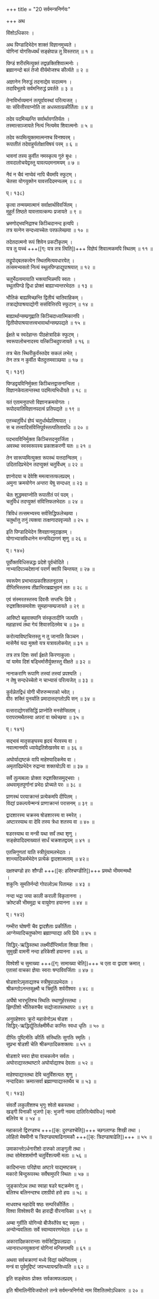 +++
title = "20 सर्वमन्त्रनिर्णयः"

+++
अथ

विंशोऽधिकारः ।

अथ पिण्डादिभेदेन शाक्तं विज्ञानमुच्यते ।  
योगिनां योगसिध्यर्थं सङ्क्षेपान्न तु विस्तरात् ॥ १ ॥

पिण्डं शरीरमित्युक्तं तद्वछक्तिशिवात्मनोः ।  
ब्रह्मानन्दो बलं तेजो वीर्यमोजश्च कीर्त्यते ॥ २ ॥

अज्ञानेन निरुद्धं तदनाद्येव सदात्मनः ।  
तदाविभूतये सर्वमनिरुद्धं प्रवर्तते ॥ ३ ॥

तेनाविर्भाव्यमानं तत्पूर्वावस्थां परित्यजत् ।  
याः संवित्तीरवाप्नोति ता अधस्तात्प्रकीर्तिताः ॥ ४ ॥

तदेव पदमिच्छन्ति सर्वार्थावगतिर्यतः ।  
तस्मात्सञ्जायते नित्यं नित्यमेव शिवात्मनोः ॥ ५ ॥

तदेव रूपमित्युक्तमात्मनश्च विनश्वरम् ।  
रूपातीतं तदेवाहुर्यतोक्षाविषयं परम् ॥ ६ ॥

भावनां तस्य कुर्वीत नमस्कृत्य गुरुं बुधः ।  
तावदालोचयेद्वस्तु यावत्पदमनामयम् ॥ ७ ॥

नैवं न चैवं नाप्येवं नापि चैवमपि स्फुटम् ।  
चेतसा योगयुक्तेन यावत्तदिदमप्यलम् ॥ ८ ॥

प्। १३८)

कृत्वा तन्मयमात्मानं सर्वाक्षार्थविवर्जितम् ।  
मुहूर्तं तिष्ठते यावत्तावत्कम्पः प्रजायते ॥ ९ ॥

भ्रमणोद्भवनिद्राश्च किञ्चिदानन्द इत्यपि ।  
तत्र यत्नेन सन्दध्याच्चेतः परफलेच्छया ॥ १० ॥

तदेतदात्मनो रूपं शिवेन प्रकटीकृतम् ।  
यत्र तु यच्चं +++([ग्: यत्र तत्र त्विति])+++ विज्ञेयं शिवात्मकमपि स्थितम् ॥ ११ ॥

तद्रूपोद्बलकत्वेन स्थितमित्यवधारयेत् ।  
तत्समभ्यसतो नित्यं स्थूलपिण्डाद्युपाश्रयात् ॥ १२ ॥

चतुर्भेदत्वमायाति भक्त्याभिन्नमपि स्वतः ।  
स्थूलपिण्डे द्विधा प्रोक्तं बाह्याभ्यन्तरभेदतः ॥ १३ ॥

भौतिकं बाह्यमिच्छन्ति द्वितीयं चातिवाहिकम् ।  
तत्राद्योपाश्रयाद्योगी ससंवित्तिरपि स्फुटान् ॥ १४ ॥

बाह्यार्थान्सम्प्रगृह्णाति किञ्चिदाध्यात्मिकानपि ।  
द्वितीयोपाश्रयात्तत्त्वभावार्थान्सम्प्रपद्यते ॥ १५ ॥

ईक्षते च स्वदेहान्तः पीठक्षेत्रादिकं स्फुटम् ।  
स्वरूपालोचनादस्य यत्किञ्चिदुपजायते ॥ १६ ॥

तत्र चेतः स्थिरीकुर्वंस्तदेव सकलं लभेत् ।  
तेन तत्र न कुर्वीत चैतदुत्तमवाञ्छया ॥ १७ ॥

प्। १३९)

पिण्डद्वयविनिर्मुक्ता किञ्चित्तद्वासनान्विता ।  
विज्ञानकेवलान्तस्था पदमित्यभिधीयते ॥ १८ ॥

यतं एतामनुपाप्तो विज्ञानक्रमयोगतः ।  
रूपोदयातिविज्ञानपदत्वं प्रतिपद्यते ॥ १९ ॥

एतच्चतुर्विधं ज्ञेयं चतुर्धार्थप्रतिश्रयात् ।  
स च तत्त्वादिसंवित्तिपूर्वस्तत्पतितावधिः ॥ २० ॥

पदभावविनिर्मुक्ता किञ्चित्तदनुवर्जिता ।  
अवस्था स्वस्वरूपस्य प्रकाशकरणी यतः ॥ २१ ॥

तेन सारूप्यमित्युक्ता रूपस्थं यत्तदान्वितम् ।  
उदितादिप्रभेदेन तदप्युक्तं चतुर्विधम् ॥ २२ ॥

ज्ञानोदया च देवेशि ममत्वात्तत्फलप्रदम् ।  
अमुना क्रमयोगेन अन्तरा येषु सन्दधत् ॥ २३ ॥

चेतः शुद्धमवाप्नोति रूपातीतं परं पदम् ।  
चतुर्विधं तदप्युक्तं संवित्तिफलभेदतः ॥ २४ ॥

त्रिविधं तत्समभ्यस्य सर्वसिद्धिफलेच्छया ।  
चतुर्थात्तु तनुं त्यक्त्वा तत्क्षणादपवृज्यते ॥ २५ ॥

इति पिण्डादिभेदेन शिवज्ञानमुदाहृतम् ।  
योगाभ्यासविधानेन मन्त्रविद्यागणं शृणु ॥ २६ ॥

प्। १४०)

पूर्वोक्तविधिसन्नद्धः प्रदेशे पूर्वचोदिते ।  
नाभ्यादिपञ्चदेशानां परार्णं क्वापि चिन्तयत् ॥ २७ ॥

स्वरूपेण प्रभाभात्प्रकाशिततनूदरम् ।  
दीप्तिभिस्तस्य तीव्राभिराब्रह्मभुवनं ततः ॥ २८ ॥

एवं संस्मरतस्तस्य दिवसैः सप्तभिः प्रिये ।  
रुद्रशक्तिसमावेशः सुमहान्सम्प्रजायते ॥ २९ ॥

आविष्टो बहुवाक्यानि संस्कृतादीनि जल्पति ।  
महाहास्यं तथा गेयं शिवारुदितमेव च ॥ ३० ॥

करोत्याविष्टचित्तस्तु न तु जानाति किञ्चन ।  
मासेनैवं यदा मुक्तो यत्र यत्रावलोकयेत् ॥ ३१ ॥

तत्र तत्र दिशः सर्वा ईक्षते किरणाकुलाः ।  
यां यामेव दिशं षड्भिर्मासैर्युक्तस्तु वीक्षते ॥ ३२ ॥

नानाकराणि रूपाणि तस्यां तस्यां प्रपश्यति ।  
न तेषु सन्दधेच्चेतो न चाभ्यासं परित्यजेत् ॥ ३३ ॥

कुर्वन्नेतद्विधं योगी भीरुरुन्मत्तको भवेत् ।  
वीरः शक्तिं पुनर्याति प्रमादात्तद्गतोऽपि सन् ॥ ३४ ॥

वत्सराद्योगसंसिद्धिं प्राप्नोति मनसेप्सिताम् ।  
परापरामथैतस्या अपरां वा यथेच्छया ॥ ३५ ॥

प्। १४१)

सद्भावं मातृसङ्घस्य हृदयं भैरवस्य वा ।  
नवात्मानमपि ध्यायेद्रतिशेखरमेव वा ॥ ३६ ॥

अघोर्याद्यष्टकं वापि माहेश्यादिकमेव वा ।  
अमृतादिप्रभेदेन रुद्रान्वा शक्तयोऽपि वा ॥ ३७ ॥

सर्वे तुल्यबलाः प्रोक्ता रुद्रशक्तिसमुद्भवाः ।  
अथवामृतपूर्णानां प्रभेदः प्रोच्यते परः ॥ ३८ ॥

प्राणस्थं परयाक्रान्तं प्रत्येकमपि दीपितम् ।  
विद्यां प्रकल्पयेन्मन्त्रं प्राणाक्रान्तं परासनम् ॥ ३९ ॥

द्वादशारस्य चक्रस्य षोडशारस्य वा स्मरेत् ।  
अष्टारस्याथ वा देवि तस्य त्रेधा शतस्य वा ॥ ४० ॥

षडरस्याथ वा मन्त्री यथा सर्वं तथा शृणु ।  
सङ्क्षेपादिदमाख्यातं सार्धं चक्रशतद्वयम् ॥ ४१ ॥

एतत्त्रिगुणतां याति स्त्रीपुंयामलभेदतः ।  
शान्त्यादिकर्मभेदेन प्रत्येकं द्वादशात्मताम् ॥ ४२॥

दक्षश्चण्डो हरः शौण्डी +++([क्: हरिश्चण्डीति])+++ प्रमथो भीममन्मथौ   
।  
शकुनिः सुमतिर्नन्दो गोपालोऽथ पितामहः ॥ ४३ ॥

नन्दा भद्रा जया काली कराली विकृतानना ।  
क्रोष्टकी भीममुद्रा च वायुवेगा हयानना ॥ ४४ ॥

प्। १४२)

गम्भीरा घोषणी चैव द्वादशैताः प्रकीर्तिताः ।  
आग्नेय्यादिचतुष्कोणा ब्रह्माण्याद्या अपि प्रिये ॥ ४५ ॥

सिद्धिर्-ऋद्धिस्तथा लक्ष्मीर्दीप्तिर्माला शिखा शिवा ।  
सुमुखी वामनी नन्दा हरिकेशी हयानना ॥ ४६ ॥

विश्वेशी च सुमाख्या +++([ग्: सामाख्या चेति])+++ च एता वा द्वादश क्रमात् ।  
एतासां वाचका ज्ञेयाः स्वराः षण्ठविवर्जिताः ॥ ४७ ॥

षोडशारेऽमृताद्याश्च स्त्रीषुपाठप्रभेदतः ।  
श्रीकण्ठोऽनन्तसूक्ष्मौ च त्रिमूर्तिः शर्वरीश्वरः ॥ ४८ ॥

अर्घेषो भारभूतिश्च स्थितिः स्थाणुर्हरस्तथा ।  
झिण्ठीशो भौतिकश्चैव सद्योजातस्तथापरः ॥ ४९ ॥

अनुग्रहेश्वरः क्रूरो महासेनोऽथ षोडश ।  
सिद्धिर्-ऋद्धिर्द्युतिर्लक्ष्मीर्मेधा कान्तिः स्वधा धृतिः ॥ ५० ॥

दीप्तिः पुष्टिर्मतिः कीर्तिः संस्थितिः सुगतिः स्मृतिः ।  
सुप्रभा षोडशी चेति श्रीकण्ठादिकशक्तयः ॥ ५१ ॥

षोडशारे स्वरा ज्ञेया वाचकत्वेन सर्वतः ।  
अघोराद्यास्तथाष्टारे अघोर्याद्याश्च देवताः ॥ ५२ ॥

माहेश्याद्यास्तथा देवि चतुर्विंशत्यतः शृणु ।  
नन्दादिकाः क्रमात्सर्वा ब्रह्माण्याद्यास्तथैव च ॥ ५३ ॥

प्। १४३)

संवर्तो लकुलीशश्च भृगुः श्वेतो बकस्तथा ।  
खड्गी पिनाकी भुजगो [क्: भुजगी नवमा दालिरित्येवंविधः] नवमो   
बलिरेव च ॥ ५४ ॥

महाकालो द्विरण्डश्च +++([क्: दुरण्डश्चेति])+++ च्छगलाण्डः शिखी तथा ।  
लोहितो मेषमीनौ च त्रिदण्ड्याषाढिनामकौ +++([क्: त्रिदण्डाषाढेति])+++ ॥ ५५ ॥

उमाकान्तोऽर्धनारीशो दारुको लाङ्गुली तथा ।  
तथा सोमेशशर्माणौ चतुर्विंशत्यमी मताः ॥ ५६ ॥

कादिभान्ताः परिज्ञेया अष्टारे याद्यमष्टकम् ।  
मकारो बिन्दुरूपस्थः सर्वेषामुपरि स्थितः ॥ ५७ ॥

जुङ्कारोऽथ तथा स्वाहा षडरे षट्क्रमेण तु ।  
बलिश्च बलिनन्दश्च दशग्रीवो हरो हयः ॥ ५८ ॥

माधवश्च महादेवि षष्ठः सम्परिकीर्तितः ।  
विश्वा विश्वेश्वरी चैव हाराद्री वीरनायिका ॥ ५९ ॥

अम्बा गुर्वीति योगिन्यो बीजैस्तैरेव षट् स्मृताः ।  
अन्योन्यवलिताः सर्वे स्वाम्यावरणभेदतः ॥ ६० ॥

अकारादिक्षकारान्ताः सर्वसिद्धिफलप्रदाः ।  
ध्यानाराधनयुक्तानां योगिनां मन्त्रिणामपि ॥ ६१ ॥

अथवा सर्वचक्राणां मध्ये विद्यां यथेप्सिताम् ।  
मन्त्रं वा पूर्वमुद्दिष्टं जपन्ध्यायन्प्रसिध्यति ॥ ६२ ॥

इति सङ्क्षेपतः प्रोक्तः सर्वकामफलप्रदम् ।

इति श्रीमालिनीविजयोत्तरे तन्त्रे सर्वमन्त्रनिर्णयो नाम विंशतितमोऽधिकारः ॥ २० ॥
